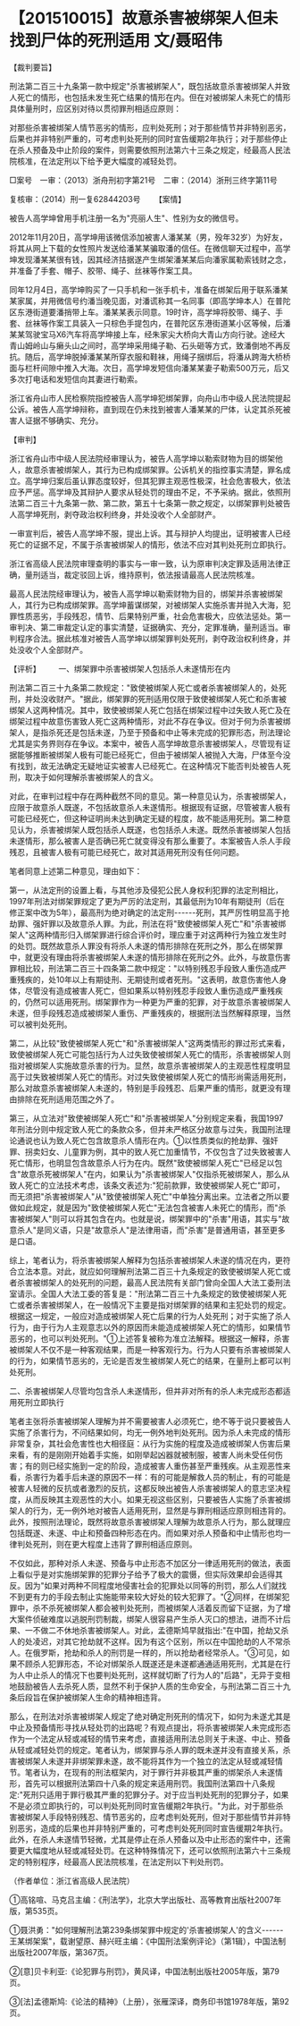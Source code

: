 # 【201510015】故意杀害被绑架人但未找到尸体的死刑适用 文/聂昭伟

【裁判要旨】

刑法第二百三十九条第一款中规定"杀害被綁架人"，既包括故意杀害被绑架人并致人死亡的情形，也包括未发生死亡结果的情形在内。但在对被绑架人未死亡的情形具体量刑时，应区别对待以贯彻罪刑相适应原则：

对那些杀害被绑架人情节恶劣的情形，应判处死刑；对于那些情节并非特别恶劣，后果也并非特别严重的，可考虑判处死刑的同时宣告缓期2年执行；对于那些停止在杀人预备及中止阶段的案件，则需要依照刑法第六十三条之规定，经最高人民法院核准，在法定刑以下给予更大幅度的减轻处罚。

□案号　一审：（2013）浙舟刑初字第21号　二审：（2014）浙刑三终字第11号

复核审：（2014）刑一复62844203号 　　【案情】

被告人高学坤曾用手机注册一名为"亮丽人生"、性别为女的微信号。

2012年11月20日，高学坤用该微信添加被害人潘某某（男，殁年32岁）为好友，将其从网上下载的女性照片发送给潘某某骗取潘的信任。在微信聊天过程中，高学坤发现潘某某很有钱，因其经济拮据遂产生绑架潘某某后向潘家属勒索钱财之念，并准备了手套、帽子、胶带、绳子、丝袜等作案工具。

同年12月4日，高学坤购买了一只手机和一张手机卡，准备在绑架后用于联系潘某某家属，并用微信号约潘当晚见面，对潘谎称其一名同事（即高学坤本人）在普陀区东港街道要潘捎带上车。潘某某表示同意。19时许，高学坤将胶带、绳子、手套、丝袜等作案工具装入一只棕色手提包内，在普陀区东港街道某小区等候，后潘某某驾驶宝马X6汽车将高学坤接上车，经朱家尖大桥向大青山方向行驶。途经大青山姆岭山与癞头山之间时，高学坤采用绳子勒、石头砸等方式，致潘倒地不再反抗。随后，高学坤脱掉潘某某所穿衣服和鞋袜，用绳子捆绑后，将潘从跨海大桥桥面与栏杆间隙中推入大海。次日，高学坤发短信向潘某某妻子勒索500万元，后又多次打电话和发短信向其妻进行勒索。

浙江省舟山市人民检察院指控被告人高学坤犯绑架罪，向舟山市中级人民法院提起公诉。被告人高学坤辩称，直到现在仍未找到被害人潘某某的尸体，认定其杀死被害人证据不够确实、充分。

【审判】

浙江省舟山市中级人民法院经审理认为，被告人高学坤以勒索财物为目的绑架他人，故意杀害被绑架人，其行为已构成绑架罪。公诉机关的指控事实清楚，罪名成立。高学坤归案后虽认罪态度较好，但其犯罪主观恶性极深，社会危害极大，依法应予严惩。高学坤及其辩护人要求从轻处罚的理由不足，不予采纳。据此，依照刑法第二百三十九条第一款、第二款，第五十七条第一款之规定，以绑架罪判处被告人高学坤死刑，剥夺政治权利终身，并处没收个人全部财产。

一审宣判后，被告人高学坤不服，提出上诉。其与辩护人均提出，证明被害人已经死亡的证据不足，不属于杀害被绑架人的情形，依法不应对其判处死刑立即执行。

浙江省高级人民法院审理查明的事实与一审一致，认为原审判决定罪及适用法律正确，量刑适当，裁定驳回上诉，维持原判，依法报请最高人民法院核准。

最高人民法院经审理认为，被告人高学坤以勒索财物为目的，绑架并杀害被绑架人，其行为已构成绑架罪。高学坤蓄谋绑架，对被绑架人实施杀害并抛入大海，犯罪性质恶劣，手段残忍，情节、后果特别严重，社会危害极大，应依法惩处。第一审判决、第二审裁定认定的事实清楚，证据确实、充分，定罪准确，量刑适当。审判程序合法。据此核准对被告人高学坤以绑架罪判处死刑，剥夺政治权利终身，并处没收个人全部财产。

【评析】 　　一、绑架罪中杀害被绑架人包括杀人未遂情形在内

刑法第二百三十九条第二款规定："致使被绑架人死亡或者杀害被绑架人的，处死刑，并处没收财产。"据此，绑架罪的死刑适用仅限于致使被绑架人死亡和杀害被绑架人这两种情况。其中，致使被绑架人死亡包括在绑架过程中过失致人死亡及在绑架过程中故意伤害致人死亡这两种情形，对此不存在争议。但对于何为杀害被绑架人，是指杀死还是包括未遂，乃至于预备和中止等未完成的犯罪形态，刑法理论尤其是实务界则存在争议。本案中，被告人高学坤故意杀害被绑架人，尽管现有证据能够推断被绑架人极有可能已经死亡，但由于被绑架人被抛入大海，尸体至今没有找到，故无法确定无疑地证实被害人已经死亡。在这种情况下能否判处被告人死刑，取决于如何理解杀害被绑架人的含义。

对此，在审判过程中存在两种截然不同的意见。第一种意见认为，杀害被绑架人，应限于故意杀人既遂，不包括故意杀人未遂情形。根据现有证据，尽管被害人极有可能已经死亡，但这种证明尚未达到确定无疑的程度，故不能适用死刑。第二种意见认为，杀害被绑架人既包括杀人既遂，也包括杀人未遂。既然杀害被绑架人包括未遂情形，那么被害人是否确已死亡就变得没有那么重要了。本案被告人杀人手段残忍，且被害人极有可能已经死亡，故对其适用死刑没有任何问题。

笔者同意上述第二种意见，理由如下：

第一，从法定刑的设置上看，与其他涉及侵犯公民人身权利犯罪的法定刑相比，1997年刑法对绑架罪规定了更为严厉的法定刑，其最低刑为10年有期徒刑（后在修正案中改为5年），最高刑为绝对确定的法定刑------死刑，其严厉性明显高于抢劫罪、强奸罪以及故意杀人罪。为此，刑法在将"致使被绑架人死亡"和"杀害被绑架人"这两种情形归入绑架罪进行综合评价时，理应重于对这两种行为独立发生时的处罚。既然故意杀人罪没有将杀人未遂的情形排除在死刑之外，那么在绑架罪中，就更没有理由将杀害被绑架人未遂的情形排除在死刑之外。此外，与故意伤害罪相比较，刑法第二百三十四条第二款中规定："以特别残忍手段致人重伤造成严重残疾的，处10年以上有期徒刑、无期徒刑或者死刑。"这表明，故意伤害他人身体，尽管没有造成被害人死亡，但如果系以特别残忍手段致人重伤造成严重残疾的，仍然可以适用死刑。绑架罪作为一种更为严重的犯罪，对于故意杀害被绑架人未遂，但手段残忍造成被绑架人重伤、严重残疾的，根据刑法当然解释原理，当然可以被判处死刑。

第二，从比较"致使被绑架人死亡"和"杀害被绑架人"这两类情形的罪过形式来看，致使被绑架人死亡可能包括行为人过失致使被绑架人死亡的情形，杀害被绑架人则指对被绑架人实施故意杀害的行为。显然，故意杀害被绑架人的主观恶性程度明显高于过失致被绑架人死亡的情形。对过失致使被绑架人死亡的情形尚需适用死刑，那么对故意杀害被绑架人未遂的，特别是手段残忍、后果严重的情形，就更没有理由排除在死刑适用范围之外了。

第三，从立法对"致使被绑架人死亡"和"杀害被绑架人"分别规定来看，我国1997年刑法分则中规定致人死亡的条款众多，但并未严格区分故意与过失，我国刑法理论通说也认为致人死亡包含故意杀人情形在内。①以性质类似的抢劫罪、强奸罪、拐卖妇女、儿童罪为例，其中的致人死亡加重情节，不仅包含了过失致被害人死亡情形，也明显包含故意杀人行为在内。既然"致使被绑架人死亡"已经足以包含"故意杀死被绑架人"在内，如果认为"杀害被绑架人"仅指杀死被绑架人，那么从致人死亡的立法技术考虑，该条文表述为:"犯前款罪，致使被绑架人死亡"即可，而无须把"杀害被绑架人"从"致使被绑架人死亡"中单独分离出来。立法者之所以要做如此规定，就是因为"致使被绑架人死亡"无法包含被害人未死亡的情形，而"杀害被绑架人"则可以将其包含在内。也就是说，绑架罪中的"杀害"用语，其实与"故意杀人"是同义语，只是"故意杀人"是法律用语，而"杀害"是普通用语，甚至更多是口语。

综上，笔者认为，将杀害被绑架人解释为包括杀害被绑架人未遂的情况在内，更符合立法本意。对此，就应如何理解刑法第二百三十九条规定的致使被绑架人死亡或者杀害被绑架人的处死刑的问题，最高人民法院有关部门曾向全国人大法工委刑法室请示。全国人大法工委的答复是："刑法第二百三十九条规定的致使被绑架人死亡或者杀害被绑架人，在一般情况下主要是指对绑架罪的结果和主犯处罚的规定。根据这一规定，一般应对造成被绑架人死亡后果的行为人处死刑；对于实施了杀人行为，由于行为人主观意志以外的原因而未能造成被绑架人死亡的情形，如果情节恶劣的，也可以判处死刑。"①上述答复被称为准立法解释。根据这一解释，杀害被绑架人不仅不是一种客观结果，而是一种客观行为。行为人只要有杀害被绑架人的行为，如果情节恶劣的，无论是否发生被绑架人死亡的结果，在量刑上都可以判处死刑。

二、杀害被绑架人尽管均包含杀人未遂情形，但并非对所有的杀人未完成形态都适用死刑立即执行

笔者主张将杀害被绑架人理解为并不需要被害人必须死亡，绝不等于说只要被告人实施了杀害行为，不问结果如何，均无一例外地判处死刑。因为杀人未完成的情形非常复杂，其社会危害性也大相径庭：从行为实施的程度及造成被绑架人伤害后果来看，有的是刚刚开始着手实施，如刚举起凶器就被制服，被害人尚未受任何伤害；有的则已经实施到一定的阶段，造成被害人重伤甚至严重残疾。从主观恶性来看，杀害行为着手后未遂的原因不一样：有的可能是解救人员的制止，有的可能是被害人轻微的反抗或者激烈的反抗，这都反映出被告人杀害被绑架人的意志坚决程度，从而反映其主观恶性的大小。如果无视这些区别，只要被告人实施了杀害被绑架人的行为，无一例外地对被告人适用死刑，显然是与罪刑相适应原则相违背的。此外，按照刑法理论，既然将故意杀害被绑架人理解为故意杀人行为，那么就理应包括既遂、未遂、中止和预备四种形态在内。而如果对杀人预备和中止情形也均一律判处死刑，则在更大程度上违背了罪刑相适应原则。

不仅如此，那种对杀人未遂、预备与中止形态不加区分一律适用死刑的做法，表面上看似乎是对实施绑架罪的犯罪分子给予了极大的震慑，但实际效果却会适得其反。因为"如果对两种不同程度地侵害社会的犯罪处以同等的刑罚，那么人们就找不到更有力的手段去制止实施能带来较大好处的较大犯罪了。"②同样，在绑架犯罪中，杀不杀死被绑架人都会被判处死刑，而被绑架人活着反而留下证据，为了增大案件侦破难度以逃脱刑罚制裁，绑架人很容易产生杀人灭口的想法，进而不计后果、一不做二不休地杀害被绑架人。对此，孟德斯鸠早就指出:"在中国，抢劫又杀人的处凌迟，对其它抢劫就不这样。因为有这个区别，所以在中国抢劫的人不常杀人。在俄罗斯，抢劫和杀人的刑罚是一样的，所以抢劫者经常杀人。"③可见，如果不顾杀人犯罪形态，不论对绑架杀人既遂还是未遂都通通适用死刑，尤其是在行为人中止杀人的情况下也要判处死刑，这样就切断了行为人的"后路"，无异于变相地鼓励被告人去杀死人质，显然不利于保护人质的生命安全，与刑法第二百三十九条后段旨在保护被绑架人生命的精神相违背。

那么，在刑法对杀害被绑架人规定了绝对确定刑死刑的情况下，如何为未遂尤其是中止及预备情形寻找从轻处罚的出路呢？有观点提出，将杀害被绑架人未完成形态作为一个法定从轻或减轻的情节来考虑，直接适用刑法总则关于未遂、中止、预备从轻或减轻处罚的规定。笔者认为，绑架罪与杀人罪的既未遂并没有直接关系，杀害被绑架人未遂并非绑架罪未遂，故不能将其作为一个独立的法定从轻或减轻情节。笔者认为，在现有的刑法框架内，对于罪行并非极其严重的绑架杀人未遂情形，首先可以根据刑法第四十八条的规定来适用刑罚。我国刑法第四十八条规定:"死刑只适用于罪行极其严重的犯罪分子。对于应当判处死刑的犯罪分子，如果不是必须立即执行的，可以判处死刑同时宣告缓期2年执行。"为此，对于那些杀害被绑架人手段特别残忍、情节恶劣的，应考虑判处死刑，但对于那些情节并非特别恶劣，造成的后果也并非特别严重的，可考虑判处死刑同时宣告缓期2年执行。此外，在杀人未遂情节轻微，尤其是停止在杀人预备以及中止形态的案件中，还需要更大幅度地从轻或减轻处罚。在这种特殊情况下，还可以依照刑法第六十三条规定的特别程序，经最高人民法院核准，在法定刑以下判处刑罚。

（作者单位：浙江省高级人民法院）

①高铭喧、马克吕主编：《刑法学》，北京大学出版社、高等教育出版社2007年版，第535页。

①聂洪勇："如何理解刑法第239条绑架罪中规定的'杀害被绑架人'的含义------王某绑架案"，载谢望原、赫兴旺主编：《中国刑法案例评论》（第1辑），中国法制出版社2007年版，第367页。

②\[意\]贝卡利亚:《论犯罪与刑罚》，黄风译，中国法制出版社2005年版，第79页。

③\[法\]孟德斯鸠:《论法的精神》（上册），张雁深译，商务印书馆1978年版，第92页。